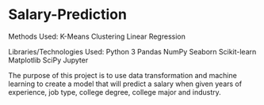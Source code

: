 # Salary-Prediction

Methods Used:
K-Means Clustering
Linear Regression

Libraries/Technologies Used:
Python 3
Pandas
NumPy
Seaborn
Scikit-learn
Matplotlib
SciPy
Jupyter

The purpose of this project is to use data transformation and machine learning to create a model that will predict a salary when given years of experience, job type, college degree, college major and industry.

